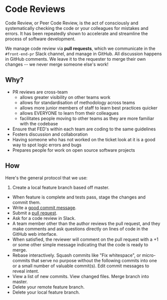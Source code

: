 # Code Reviews

Code Review, or Peer Code Review, is the act of consciously and systematically checking the code or your colleagues for mistakes and errors. It has been repeatedly shown to accelerate and streamline the process of software development.

We manage code review via **pull requests**, which we communicate in the `#front-end-pr` Slack channel, and manage in GitHub. All discussion happens in GitHub comments. We leave it to the requester to merge their own changes -- we never merge someone else's work!

## Why?

- PR reviews are cross-team
    - allows greater visibility on other teams work
    - allows for standardisation of methodology across teams
    - allows more junior members of staff to learn best practices quicker
    - allows EVERYONE to learn from their colleagues
    - facilitates people moving to other teams as they are more familiar with the codebase
- Ensure that FED's within each team are coding to the same guidelines
- Fosters discussion and collaboration
- Having someone who has not worked on the ticket look at it is a good way to spot logic errors and bugs
- Prepares people for work on open source software projects

## How

Here's the general protocol that we use:

1. Create a local feature branch based off master.
* When feature is complete and tests pass, stage the changes and commit them.
* Write a [good commit message](practices/commit-messages.md).
* Submit a [pull request](https://help.github.com/articles/using-pull-requests/).
* Ask for a code review in Slack.
* A team member other than the author reviews the pull request, and they make comments and ask questions directly on lines of code in the GitHub web interface.
* When satisfied, the reviewer will comment on the pull request with a +1 or some other simple message indicating that the code is ready to merge.
* Rebase interactively. Squash commits like "Fix whitespace", or micro-commits that serve no purpose without the following commits into one or a small number of valuable commit(s). Edit commit messages to reveal intent.
* View a list of new commits. View changed files. Merge branch into master.
* Delete your remote feature branch.
* Delete your local feature branch.